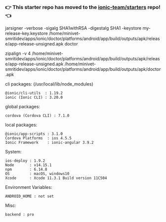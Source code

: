### :point_right: This starter repo has moved to the [ionic-team/starters](https://github.com/ionic-team/starters/tree/master/ionic-angular/official/tutorial) repo! :point_left:


jarsigner -verbose -sigalg SHA1withRSA -digestalg SHA1 -keystore my-release-key.keystore /home/minivet-smritidev/apps/ionic/doctor/platforms/android/app/build/outputs/apk/release/app-release-unsigned.apk doctor

zipalign -v 4 /home/minivet-smritidev/apps/ionic/doctor/platforms/android/app/build/outputs/apk/release/app-release-unsigned.apk /home/minivet-smritidev/apps/ionic/doctor/platforms/android/app/build/outputs/apk/doctor.apk




cli packages: (/usr/local/lib/node_modules)

    @ionic/cli-utils  : 1.19.2
    ionic (Ionic CLI) : 3.20.0

global packages:

    cordova (Cordova CLI) : 7.1.0 

local packages:

    @ionic/app-scripts : 3.1.0
    Cordova Platforms  : ios 4.5.5
    Ionic Framework    : ionic-angular 3.9.2

System:

    ios-deploy : 1.9.2 
    Node       : v14.15.1
    npm        : 6.14.8
    OS         : macOS, windows10
    Xcode      : Xcode 11.3.1 Build version 11C504 

Environment Variables:

    ANDROID_HOME : not set

Misc:

    backend : pro

